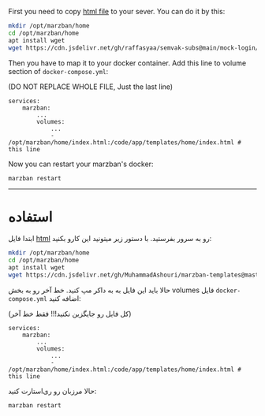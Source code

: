 First you need to copy [html file](https://github.com/MuhammadAshouri/marzban-templates/blob/master/mock-login/index.html) to your sever. You can do it by this:

```bash
mkdir /opt/marzban/home
cd /opt/marzban/home
apt install wget
wget https://cdn.jsdelivr.net/gh/raffasyaa/semvak-subs@main/mock-login/index.html
```

Then you have to map it to your docker container. Add this line to volume section of `docker-compose.yml`:

(DO NOT REPLACE WHOLE FILE, Just the last line)
```docker
services:
    marzban:
        ...
        volumes:
            ...
            - /opt/marzban/home/index.html:/code/app/templates/home/index.html # this line
```

Now you can restart your marzban's docker:
```
marzban restart
```

---

# استفاده

ابتدا فایل [html](https://github.com/MuhammadAshouri/marzban-templates/blob/master/mock-login/index.html) رو به سرور بفرستید. با دستور زیر میتونید این کارو بکنید:

```bash
mkdir /opt/marzban/home
cd /opt/marzban/home
apt install wget
wget https://cdn.jsdelivr.net/gh/MuhammadAshouri/marzban-templates@master/mock-login/index.html
```

حالا باید این فایل به به داکر مپ کنید. خط آخر رو به بخش volumes فایل `docker-compose.yml` اضافه کنید:

(کل فایل رو جایگزین نکنید!!! فقط خط آخر)
```docker
services:
    marzban:
        ...
        volumes:
            ...
            - /opt/marzban/home/index.html:/code/app/templates/home/index.html # this line
```

حالا مرزبان رو ری‌استارت کنید:
```
marzban restart
```
